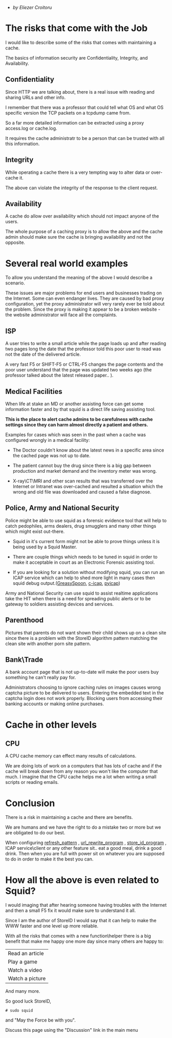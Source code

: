   - *by Eliezer Croitoru*

# The risks that come with the Job

I would like to describe some of the risks that comes with maintaining a
cache.

The basics of information security are Confidentiality, Integrity, and
Availability.

## Confidentiality

Since HTTP we are talking about, there is a real issue with reading and
sharing URLs and other info.

I remember that there was a professor that could tell what OS and what
OS specific version the TCP packets on a tcpdump came from.

So a far more detailed information can be extracted using a proxy
access.log or cache.log.

It requires the cache administratr to be a person that can be trusted
with all this information.

## Integrity

While operating a cache there is a very tempting way to alter data or
over-cache it.

The above can violate the integrity of the response to the client
request.

## Availability

A cache do allow over availability which should not impact anyone of the
users.

The whole purpose of a caching proxy is to allow the above and the cache
admin should make sure the cache is bringing availability and not the
opposite.

# Several real world examples

To allow you understand the meaning of the above I would describe a
scenario.

These issues are major problems for end users and businesses trading on
the Internet. Some can even endanger lives. They are caused by bad proxy
configuration, yet the proxy administrator will very rarely ever be told
about the problem. Since the proxy is making it appear to be a broken
website - the website administrator will face all the complaints.

## ISP

A user tries to write a small article while the page loads up and after
reading two pages long the date that the professor told this poor user
to read was not the date of the delivered article.

A very fast F5 or SHIFT-F5 or CTRL-F5 changes the page contents and the
poor user understand that the page was updated two weeks ago (the
professor talked about the latest released paper.. ).

## Medical Facilities

When life at stake an MD or another assisting force can get some
information faster and by that squid is a direct life saving assisting
tool.

**This is the place to alert cache admins to be carefulness with cache
settings since they can harm almost directly a patient and others.**

Examples for cases which was seen in the past when a cache was
configured wrongly in a medical facility:

  - The Doctor couldn't know about the latest news in a specific area
    since the cached page was not up to date.

  - The patient cannot buy the drug since there is a big gap between
    production and market demand and the inventory meter was wrong.

  - X-ray\\CT\\MRI and other scan results that was transferred over the
    Internet or Intranet was over-cached and resulted a situation which
    the wrong and old file was downloaded and caused a false diagnose.

## Police, Army and National Security

Police might be able to use squid as a forensic evidence tool that will
help to catch pedophiles, arms dealers, drug smugglers and many other
things which might exist out-there.

  - Squid in it's current form might not be able to prove things unless
    it is being used by a Squid Master.

  - There are couple things which needs to be tuned in squid in order to
    make it acceptable in court as an Electronic Forensic assisting
    tool.

  - If you are looking for a solution without modifying squid, you can
    run an ICAP service which can help to shed more light in many cases
    then squid debug
    output.([GreasySpoon](http://www.squid-cache.org/Misc/icap.html),
    [c-icap](http://c-icap.sourceforge.net/),
    [pyicap](https://github.com/netom/pyicap))

Army and National Security can use squid to assist realtime applications
take the HIT when there is a need for spreading public alerts or to be
gateway to soldiers assisting devices and services.

## Parenthood

Pictures that parents do not want shown their child shows up on a clean
site since there is a problem with the StoreID algorithm pattern
matching the clean site with another porn site pattern.

## Bank\\Trade

A bank account page that is not up-to-date will make the poor users buy
something he can't really pay for.

Administrators choosing to ignore caching rules on images causes wrong
captcha picture to be delivered to users. Entering the embedded text in
the captcha login does not work properly. Blocking users from accessing
their banking accounts or making online purchases.

# Cache in other levels

## CPU

A CPU cache memory can effect many results of calculations.

We are doing lots of work on a computers that has lots of cache and if
the cache will break down from any reason you won't like the computer
that much. I imagine that the CPU cache helps me a lot when writing a
small scripts or reading emails.

# Conclusion

There is a risk in maintaining a cache and there are benefits.

We are humans and we have the right to do a mistake two or more but we
are obligated to do our best.

When configuring
[refresh_pattern](http://www.squid-cache.org/Doc/config/refresh_pattern)
,
[url_rewrite_program](http://www.squid-cache.org/Doc/config/url_rewrite_program)
,
[store_id_program](http://www.squid-cache.org/Doc/config/store_id_program)
, ICAP service\\client or any other feature sit.. eat a good meal, drink
a good drink. Then when you are full with power sit on whatever you are
supposed to do in order to make it the best you can.

# How all the above is even related to Squid?

I would imaging that after hearing someone having troubles with the
Internet and then a small F5 fix it would make sure to understand it
all.

Since I am the author of StoreID I would say that it can help to make
the WWW faster and one level up more reliable.

With all the risks that comes with a new function\\helper there is a big
benefit that make me happy one more day since many others are happy to:

|                 |
| --------------- |
| Read an article |
| Play a game     |
| Watch a video   |
| Watch a picture |

And many more.

So good luck StoreID,

    # sudo squid

and "May the Force be with you".

Discuss this page using the "Discussion" link in the main menu
